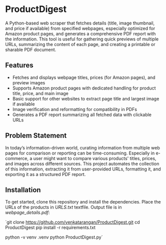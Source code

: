 # ProductDigest
 A Python-based web scraper that fetches details (title, image thumbnail, and price if available) from specified webpages, especially optimized for Amazon product pages, and generates a comprehensive PDF report with the information. This tool is useful for gathering quick previews of multiple URLs, summarizing the content of each page, and creating a printable or sharable PDF document.

## Features

- Fetches and displays webpage titles, prices (for Amazon pages), and preview images
- Supports Amazon product pages with dedicated handling for product title, price, and main image
- Basic support for other websites to extract page title and largest image if available
- Image verification and reformatting for compatibility in PDFs
- Generates a PDF report summarizing all fetched data with clickable URLs

## Problem Statement

In today’s information-driven world, curating information from multiple web pages for comparison or reporting can be time-consuming. Especially in e-commerce, a user might want to compare various products' titles, prices, and images across different sources. This project automates the collection of this information, extracting it from user-provided URLs, formatting it, and exporting it as a structured PDF report.

## Installation

To get started, clone this repository and install the dependencies. Place the URLs of the products in *URLS.txt* textfile. Output file is in *webpage_details.pdf*:

`git clone https://github.com/venkatarangan/ProductDigest.git
cd ProductDigest
pip install -r requirements.txt

python -v venv .venv
python ProductDigest.py`